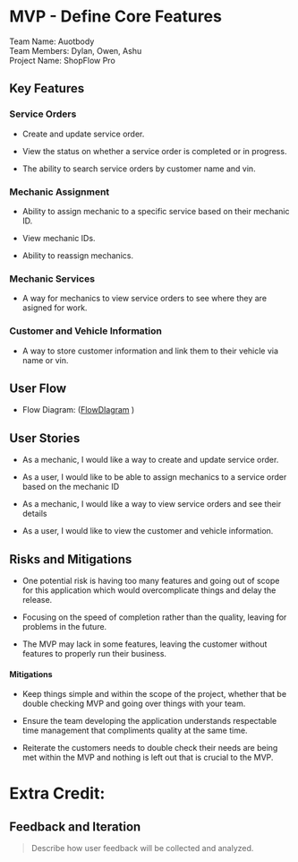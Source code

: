 # MVP \- Define Core Features

Team Name: Auotbody  
Team Members: Dylan, Owen, Ashu  
Project Name: ShopFlow Pro

## Key Features

### Service Orders

- Create and update service order.

- View the status on whether a service order is completed or in progress.

- The ability to search service orders by customer name and vin.

### Mechanic Assignment

- Ability to assign mechanic to a specific service based on their mechanic ID.

- View mechanic IDs.

- Ability to reassign mechanics.

### Mechanic Services

- A way for mechanics to view service orders to see where they are asigned for work.

### Customer and Vehicle Information

- A way to store customer information and link them to their vehicle via name or vin.

## User Flow

- Flow Diagram: ([FlowDIagram](https://github.com/user-attachments/assets/b0bbdc69-b389-42eb-a125-55b178b180ef)
)

## User Stories

- As a mechanic, I would like a way to create and update service order.
  
- As a user, I would like to be able to assign mechanics to a service order based on the mechanic ID
  
- As a mechanic, I would like a way to view service orders and see their details
 
- As a user, I would like to view the customer and vehicle information.

## Risks and Mitigations

- One potential risk is having too many features and going out of scope for this application which would overcomplicate things and delay the release.

- Focusing on the speed of completion rather than the quality, leaving for problems in the future.

- The MVP may lack in some features, leaving the customer without features to properly run their business.
 

#### Mitigations

- Keep things simple and within the scope of the project, whether that be double checking MVP and going over things with your team.

- Ensure the team developing the application understands respectable time management that compliments quality at the same time.

- Reiterate the customers needs to double check their needs are being met within the MVP and nothing is left out that is crucial to the MVP.
 

# Extra Credit:

## Feedback and Iteration

> Describe how user feedback will be collected and analyzed.
